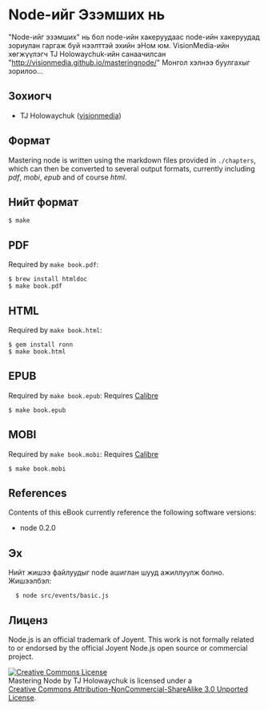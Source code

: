 # Node-ийг Эзэмших нь

 "Node-ийг эзэмших" нь бол node-ийн хакеруудаас node-ийн хакеруудад зориулан гаргаж буй нээлттэй эхийн эНом юм. VisionMedia-ийн хөгжүүлэгч TJ Holowaychuk-ийн санаачилсан "http://visionmedia.github.io/masteringnode/" Монгол хэлнээ буулгахыг зорилоо...

## Зохиогч

 - TJ Holowaychuk ([visionmedia](http://github.com/visionmedia))

## Формат

 Mastering node is written using the markdown files provided in `./chapters`, which can then be converted to several output formats, currently including _pdf_, _mobi_, _epub_ and of course _html_.

## Нийт формат

    $ make

## PDF

Required by `make book.pdf`:

    $ brew install htmldoc
    $ make book.pdf

## HTML

Required by `make book.html`:

    $ gem install ronn
    $ make book.html

## EPUB

Required by `make book.epub`:
Requires [Calibre](http://calibre-ebook.com/)

    $ make book.epub

## MOBI

Required by `make book.mobi`:
Requires [Calibre](http://calibre-ebook.com/)

    $ make book.mobi

## References

Contents of this eBook currently reference the following software versions:

  - node 0.2.0

## Эх

Нийт жишээ файлуудыг node ашиглан шууд ажиллуулж болно.
Жишээлбэл:

      $ node src/events/basic.js

## Лиценз

Node.js is an official trademark of Joyent. This work is not formally related to or endorsed by the official Joyent Node.js open source or commercial project.

<a rel="license" href="http://creativecommons.org/licenses/by-nc-sa/3.0/"><img alt="Creative Commons License" style="border-width:0" src="http://creativecommons.org/images/public/somerights20.png" /></a><br /><span xmlns:dc="http://purl.org/dc/elements/1.1/" href="http://purl.org/dc/dcmitype/Text" property="dc:title" rel="dc:type">Mastering Node</span> by <span xmlns:cc="http://creativecommons.org/ns#" property="cc:attributionName">TJ Holowaychuk</span> is licensed under a <br/> <a rel="license" href="http://creativecommons.org/licenses/by-nc-sa/3.0/">Creative Commons Attribution-NonCommercial-ShareAlike 3.0 Unported License</a>.
